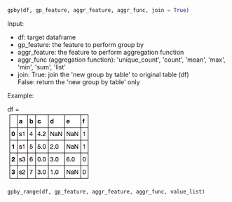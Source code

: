 ```python
gpby(df, gp_feature, aggr_feature, aggr_func, join = True)
```

Input:  
* df:  target dataframe  
* gp_feature: the feature to perform group by  
* aggr_feature: the feature to perform aggregation function  
* aggr_func (aggregation function): 'unique_count', 'count', 'mean', 'max', 'min', 'sum', 'list'  
* join: True:   join the 'new group by table' to original table (df)  
        False:  return the 'new group by table' only  
      
Example:    

df =   
![](imgs/structure-1.png)   


```python
gpby_range(df, gp_feature, aggr_feature, aggr_func, value_list)
```
